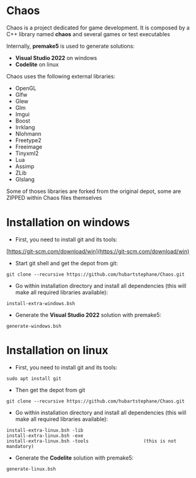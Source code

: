 # Chaos

Chaos is a project dedicated for game development.
It is composed by a C++ library named **chaos** and several games or test executables

Internally, **premake5** is used to generate solutions:
* **Visual Studio 2022** on windows
* **Codelite** on linux

Chaos uses the following external libraries:
* OpenGL
* Glfw
* Glew
* Glm
* Imgui
* Boost
* Irrklang
* Nlohmann
* Freetype2
* Freeimage
* Tinyxml2
* Lua
* Assimp
* ZLib
* Glslang

Some of thoses libraries are forked from the original depot, some are ZIPPED within Chaos files themselves
 
# Installation on windows

* First, you need to install git and its tools:

[https://git-scm.com/download/win](https://git-scm.com/download/win)

* Start git shell and get the depot from git:
```
git clone --recursive https://github.com/hubartstephane/Chaos.git
```
* Go within installation directory and install all dependencies (this will make all required libraries available):
```
install-extra-windows.bsh
```
* Generate the **Visual Studio 2022** solution with premake5:
```
generate-windows.bsh
```

# Installation on linux

* First, you need to install git and its tools:

```
sudo apt install git
```

* Then get the depot from git

```
git clone --recursive https://github.com/hubartstephane/Chaos.git
```
* Go within installation directory and install all dependencies (this will make all required libraries available):

```
install-extra-linux.bsh -lib
install-extra-linux.bsh -exe
install-extra-linux.bsh -tools                    (this is not mandatory)
```

* Generate the **Codelite** solution with premake5:
```
generate-linux.bsh
```

